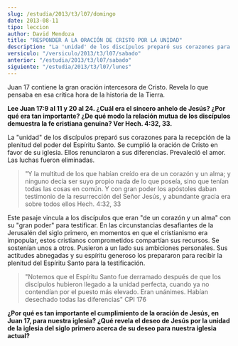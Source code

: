 ```yaml
---
slug: /estudia/2013/t3/l07/domingo
date: 2013-08-11
tipo: leccion
author: David Mendoza
title: "RESPONDER A LA ORACIÓN DE CRISTO POR LA UNIDAD"
description: "La 'unidad' de los discípulos preparó sus corazones para la recepción de la  plenitud del poder del Espíritu Santo. Se cumplió la oración de Cristo en favor  de su iglesia. Ellos renunciaron a sus diferencias. Prevaleció el amor. Las  luchas fueron eliminadas."
versiculo: "/versiculo/2013/t3/l07/sabado"
anterior: "/estudia/2013/t3/l07/sabado"
siguiente: "/estudia/2013/t3/l07/lunes"
---
```


Juan 17 contiene la gran oración intercesora de Cristo. Revela lo que pensaba en esa crítica hora de la historia de la Tierra.

**Lee Juan 17:9 al 11 y 20 al 24. ¿Cuál era el sincero anhelo de Jesús? ¿Por qué era tan importante? ¿De qué modo la relación mutua de los dis­cípulos demuestra la fe cristiana genuina? Ver Hech. 4:32, 33.**

La "unidad" de los discípulos preparó sus corazones para la recepción de la plenitud del poder del Espíritu Santo. Se cumplió la oración de Cristo en favor de su iglesia. Ellos renunciaron a sus diferencias. Prevaleció el amor. Las luchas fueron eliminadas.

> "Y la multitud de los que habían creído era de un corazón y un alma; y ninguno decía ser suyo propio nada de lo que poseía, sino que tenían todas las cosas en común. Y con gran poder los apóstoles daban testimonio de la resurrección del Señor Jesús, y abundante gracia era sobre todos ellos Hech. 4:32, 33

Este pasaje vincula a los discípulos que eran "de un corazón y un alma" con su "gran poder" para testificar. En las circunstancias desafiantes de la Jerusalén del siglo primero, en momentos en que el cristianismo era impopular, estos cristianos comprometidos compartían sus recursos. Se sostenían unos a otros. Pusieron a un lado sus ambiciones personales. Sus actitudes abnegadas y su espíritu generoso los prepararon para recibir la plenitud del Espíritu Santo para la testificación.

> "Notemos que el Espíritu Santo fue derramado después de que los discípulos hubieron llegado a la unidad perfecta, cuando ya no contendían por el puesto más elevado. Eran unánimes. Habían desechado todas las diferencias" CPI 176

**¿Por qué es tan importante el cumplimiento de la oración de Jesús, en Juan 17, para nuestra iglesia? ¿Qué revela el deseo de Jesús por la unidad de la iglesia del siglo primero acerca de su deseo para nuestra iglesia actual?**
